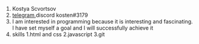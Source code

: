 1. Kostya Scvortsov
2. [telegram](https://t.me/kostenus),discord kosten#3179
3. I am interested in programming because it is interesting and fascinating.
I have set myself a goal and I will successfully achieve it
4. skills
    1.html and css
    2.javascript
    3.git
